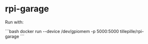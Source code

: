 # rpi-garage

Run with:

´´´bash
docker run --device /dev/gpiomem -p 5000:5000 tillepille/rpi-garage
´´´
